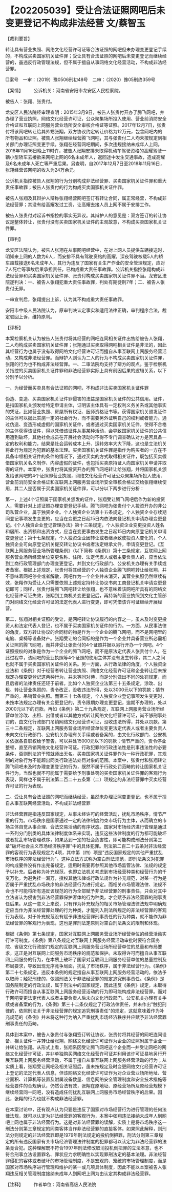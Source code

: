 # 【202205039】受让合法证照网吧后未变更登记不构成非法经营 文/蔡智玉

【裁判要旨】

转让具有营业执照、网络文化经营许可证等合法证照的网吧但未办理变更登记手续的，不构成买卖国家机关证件罪；受让具有合法证照的网吧后未变更登记而继续经营的，虽违反行政管理法规，但不属于擅自从事网络文化经营活动，不构成非法经营罪。

□案号　一审：（2019）豫0506刑初48号　二审：（2020）豫05刑终359号

【案情】 　　公诉机关：河南省安阳市龙安区人民检察院。

被告人：张翔、张贵付。

龙安区人民法院经审理查明：2015年3月9日，被告人张贵付开办了腾飞网吧，并办理了营业执照，网络文化经营许可证，公众聚集场所投入使用、营业前消防安全合格证和互联网上网服务营业场所安全审核合格证等证照。2017年12月7日，张贵付将该网吧转让给其外甥张翔，双方协议约定转让价格为12万元，包含网吧内的所有物品和证照。被告人张翔继续经营腾飞网吧，其与张贵付二人均未按规定到相关部门办理证照变更手续。张翔在经营网吧期间，多次违规接纳未成年人上网。2018年11月16日晚上11时许，被告人张翔安排未取得机动车驾驶资格的高耀驾驶一辆小型轿车去接欲来网吧上网的6名未成年人，返回途中发生交通事故，造成高耀及6名未成年人死亡等严重后果。另查明，自2017年12月7日至2018年11月16日，张翔经营该网吧的收入为24万余元。

公诉机关指控被告人张翔的行为分别构成非法经营罪、买卖国家机关证件罪和重大责任事故罪；被告人张贵付的行为构成买卖国家机关证件罪。

被告人张翔及其辩护人辩称张翔经营网吧签订有转让合同，属正常经营，不构成非法经营罪；其没有给高耀发过工资，让高耀去接人员上网不属于安排工作。

被告人张贵付对起诉书指控的事实无异议。其辩护人的意见是：双方签订的转让协议是整体转让，张贵付没有买卖国家机关证件的主观故意，不构成买卖国家机关证件罪。

【审判】

龙安区法院认为，被告人张翔在从事网吧经营中，在对上网人员提供车辆接送时，明知来上网的人数为6人，而安排不具有驾驶资格的高耀，深夜驾驶核载5人的轿车超载接送6名未成年人，其行为违反了国家有关生产作业的安全管理规定，应对7人死亡等事故后果承担责任，已构成重大责任事故罪。公诉机关指控张翔构成非法经营罪和买卖国家机关证件罪、张贵付构成买卖国家机关证件罪不当。龙安区法院遂判决：一、被告人张翔犯重大责任事故罪，判处有期徒刑7年；二、被告人张贵付无罪。

一审宣判后，张翔提出上诉，认为其不构成重大责任事故罪。

安阳市中级人民法院认为，原审判决认定事实和适用法律正确，审判程序合法，裁定驳回上诉，维持原判。

【评析】

本案检察机关认为被告人张贵付将其经营的网吧连同相关证件出售给被告人张翔，二人均构成买卖国家机关证件罪；张翔通过买卖取得网吧相关证件是非法的，因此其经营行为也属于没有取得网络文化经营许可证而擅自从事互联网上网服务经营活动，又构成非法经营罪。而辩护人则认为二人的行为不构成买卖国家机关证件罪，张翔的行为也不构成非法经营罪。一、二审法院均支持了辩方的观点。鉴于检察机关指控的买卖国家机关证件罪和非法经营罪实际上具有前因后果的逻辑关系，以下分别予以分析。

一、为经营而买卖具有合法证照的网吧，不构成非法买卖国家机关证件罪

伪造、变造、买卖国家机关证件罪侵害的法益是国家机关证件的公共信用。证件，是指国家机关颁发给特定申请主体，证明该主体具有一定权利义务关系或其他事实的凭证，比如营业执照、房屋所有权证、医师资格证书等。获得国家机关颁发证件的主体可以据此实施一定的社会行为，而不需要另外证明自己的权利或者能力。通过伪造、变造形成虚假的国家机关证件，或者通过买卖国家机关证件，使得不合格的主体获得该证件，得以凭借该证件从事某种活动，会导致国家机关证件的公共信用遭到破坏，其他社会成员在开展社会活动时不得不专门调查确认对方是否具备一定的权利和能力，结果是社会运转成本上升、运转效率大大下降，这也是立法机关将此行为规定为犯罪的基本法理。买卖国家机关证件罪是指作为购买者的一方在不具备申领相关证件的条件的情况下，通过买卖的方式取得相关证件，既包括买卖假借国家机关名义制作、内容虚假的证件，也包括买卖原持证人向国家机关申请并取得的证件。本案中，张贵付将其投资开办的腾飞网吧转让给张翔，并将国家机关颁发给该网吧的4个证照即营业执照，网络文化经营许可证公众聚集场所投入使用、营业前消防安全合格证和互联网上网服务营业场所安全审核合格证交给张翔继续使用，其二人是否属于买卖国家机关证件罪，可以分以下两步进行分析：

第一，上述4个证照属于国家机关颁发的证件，张翔受让腾飞网吧后作为新的投资人，需要针对上述证照办理变更登记手续。腾飞网吧为张贵付个人投资开办的非公司私营企业，属于独资企业。个人独资企业法第十五条规定，个人独资企业存续期间登记事项发生变更的，应当在变更之日起15日内依法向登记机关申请办理变更登记。《个人独资企业登记管理办法》第十三条规定，个人独资企业变更投资人姓名和居所、出资额和出资方式，应当在变更事由发生之日起15日内向原登记机关申请变更登记；第十七条规定，个人独资企业因转让或者继承致使投资人变化的，个人独资企业可向原登记机关提交转让协议书或者法定继承文件，申请变更登记。《互联网上网服务营业场所管理条例》（以下简称《条例》）第十三条规定，互联网上网服务营业场所经营单位变更名称、住所、法定代表人或者主要负责人的，应当依法到工商行政管理部门办理变更登记，并到文化行政部门、公安机关办理有关手续或者备案。根据上述规定，张贵付将其经营的个人独资企业腾飞网吧转让给张翔，并不意味着网吧停业或者解散，网吧作为一个企业并未消灭，其营业执照仍然继续有效，张翔作为受让人只需要依照上述规定持转让协议书向工商登记机关申请变更登记即可；同样，张贵付将腾飞网吧转让给张翔，也不意味着该网吧所具有的网络文化经营许可证失效，张翔到工商机关变更登记后，再持新的营业执照到文化主管部门对网络文化经营许可证的法定代表人进行变更，即可凭借该许可证继续开展经营。

第二，张翔对相关证照的受让，是网吧转让协议履行的内容之一，虽未及时变更投资人和法定代表人登记，也不属于买卖国家机关证件的行为。一方面，从民事法律的角度，双方转让协议的合同标的物是作为一个企业的腾飞网吧，而不是网吧里的电脑、桌椅等设备财产。张翔受让的合同标的是作为一个企业并具备营业所必需相关证照的腾飞网吧，而并非受让张贵付的4个证照并据以另行开办一个网吧。4个证照授权的对象是作为一个企业的腾飞网吧，而不是原法定代表人张贵付个人。在此过程中，该网吧的营业执照等4个证照的使用主体并没有发生转移，其二人之间也就不属于买卖国家机关证件的关系。另一方面，从行政法律的角度，个人独资企业法和《条例》对于经营者转让营业执照、网络文化经营许可证和企业转让后未按规定办理变更登记这两种行为，并未等同对待，而是分别做出不同的处罚规定，而且后者的法律责任还轻于前者。比如个人独资企业法第三十五条规定，涂改、出租、转让营业执照的，责令改正，没收违法所得，处以3000元以下的罚款；情节严重的，吊销营业执照。而第三十七条规定，个人独资企业登记事项发生变更时，未按本法规定办理有关变更登记的，责令限期办理变更登记，逾期不办理的，处以2000元以下的罚款。再如《条例》第二十九条规定，互联网上网服务营业场所经营单位涂改、出租、出借或者以其他方式转让网络文化经营许可证，尚不够刑事处罚的，由文化行政部门吊销网络文化经营许可证，没收违法所得，并处以罚款。第三十二条规定，互联网上网服务营业场所经营单位变更法定代表人或者主要负责人未向文化行政部门、公安机关办理有关手续或者备案的，由文化行政部门、公安机关依据各自职权给予警告，可以并处15000元以下的罚款；情节严重的，责令停业整顿，直至吊销网络文化经营许可证。行政犯罪的行政违法性是刑事违法性的必要条件，否则刑法的干预就师出无名。买卖国家机关证件罪作为一种行政犯罪，其规制的对象行为不能超出同类行政违法处罚对象的范围。本案中，张贵付和张翔转让腾飞网吧未及时办理变更登记的行为，既然不属于行政处罚范畴的转让国家机关证件行为，当然也就不可能属于需要给予刑事处罚的买卖国家机关证件罪的客观行为表现，同样也不属于刑法第二百二十五条第（二）项规定的非法经营罪中买卖经营许可证的行为表现。

二、受让具有合法证照的网吧而继续经营，虽然未办理证照变更登记，也不属于擅自从事互联网经营活动，不构成非法经营罪

非法经营罪是指违反国家规定，从事未经许可的经营活动，扰乱市场秩序，情节严重的行为。市场秩序是国家通过一定的法律制度约束市场行为主体，从而确立的市场主体自觉从事合理、合法交易活动的有序状态。国家对市场经济进行管理是通过一系列分门别类的具体法律制度体系来实现，违反这些法律制度的行为都可能破坏或者扰乱市场管理秩序，如果达到一定的社会危害性，即可能构成刑法分则第三章"破坏社会主义市场经济秩序罪"中的具体犯罪。刑法第二百二十五条对非法经营罪的客观行为表现规定为4项，其中第（四）项是"违反国家规定的其他严重扰乱市场秩序的非法经营行为"。这种立法方式称为空白刑法规范，即刑法条文对犯罪的构成要件没有作出完备规定，适用时需要再参照其他市场监管法律、法规的规定予以补充。后者称为补充规范，也即立法机关考虑到市场经营种类和经营行为的千变万化，为避免挂一漏万，授权其他法律或行政法规作为补充规范，对某一行为是否属于严重扰乱市场秩序的非法经营行为进行规定。而相关市场管理法律、法规不会也不可能将所有违反该规范的行为全部赋予非法经营罪的刑事责任，只会对其中立法者认为侵害到非法经营罪保护客体的行为种类，才会赋予非法经营罪的刑事责任后果。从这一意义上来说，只有作为补充规范的相关市场管理法律法规中明确规定应当作为非法经营罪处理的行为种类，才能列入刑法所规定的非法经营罪的客观行为表现。对于补充规范没有赋予非法经营罪刑事责任的行为种类，就不能作为非法经营罪的客观行为表现，这也是罪刑法定原则对空白刑法条文的限制和体现。

根据《条例》第七条规定，国家对互联网上网服务营业场所经营单位的经营活动实行许可制度。《条例》第八条规定对互联网上网服务经营活动审批时要符合国务院、省级文化行政部门规定的互联网上网服务营业场所经营单位的总量和布局要求，这正是对互联网上网服务市场秩序的规范和保护。未取得许可而擅自从事互联网上网服务的行为，在本质上破坏了国家对互联网上网服务经营单位的总量控制及布局要求，导致出现无序竞争局面，扰乱了市场秩序，属于非法经营行为。《条例》第二十七条规定，违反本条例的规定擅自从事互联网上网服务经营活动的，依法予以取缔；触犯刑律的，依照刑法关于非法经营罪的规定追究刑事责任。《条例》是国务院制定的行政法规，属于刑法中的国家规定，因此违反《条例》规定，未取得行政许可而擅自从事互联网上网服务经营活动的行为即可能构成非法经营罪。而对于网吧变更法定代表人或者主要负责人后未向文化行政部门、公安机关办理有关手续或者备案的行为，《条例》第三十二条仅规定了行政法律责任，并未作出"触犯刑律的，依照刑法关于非法经营罪的规定追究刑事责任"的规定，这就意味着作为补充规范的《条例》并未将这种行为纳入严重扰乱市场经济秩序并应赋予非法经营罪刑事责任的范畴。

具体到本案中，被告人张贵付与张翔签订转让协议，张贵付将其经营的网吧连同设备、相关证件一并转让给张翔，网络文化经营许可证作为企业的证照附属于企业一并转让给张翔。从形式上看，张翔系因受让腾飞网吧这个企业而--并受让网吧的网络文化经营许可证，并非单独购买网络文化经营许可证并利用该许可证易地另行开展互联网上网服务经营活动，不属于擅自从事互联网上网服务经营活动的行为；从实质上看，张翔受让网吧及相关证照后，虽未按规定及时变更网络文化经营许可证上登记的法定代表人信息，但该网络文化经营许可证作为对企业营业场所地址、营业面积、计算机等装置及附属设备数量、信息网络安全管理制度和安全技术措施等经营要件的合规确认，仍然合法有效，张翔在原地址、原经营场所及原经营规模下继续经营同一网吧，没有造成任何扰乱互联网上网服务市场经营秩序的后果。因此，张翔的行为也就不构成非法经营罪。

在本案讨论中，还有观点认为只要是违反了国家对市场经营行为进行管理的任何法律法规，就可以认定为非法经营罪的客观行为，本案中张翔违法接纳未成年人到网吧上网也属于非法经营行为。这是对非法经营罪的误解，实质上是将市场秩序这一刑法分则第三章规定的同类客体当作非法经营罪的直接客体。如果照此解释，则刑法分则规定的非法经营罪即是1979年刑法规定的投机倒把罪，刑法分则第三章规定的所有违反国家有关市场经济管理法律制度的犯罪都可以认定为非法经营罪的法条竞合犯。这种理解既不符合1997年刑法修改取消投机倒把罪的立法本意，也不符合刑事立法设置罪名、罪状应力求明确性以实现罪刑法定的基本法理。非法经营罪侵犯的客体或者破坏的市场管理制度，不是宏观的、笼统的市场管理制度，而是国家对市场秩序进行管理和维护的某一或几项具体制度，因此不能以本案被告人张翔违反相关管理制度接纳未成年人到网吧上网为由认定其构成非法经营罪。

【注释】 　　作者单位：河南省高级人民法院